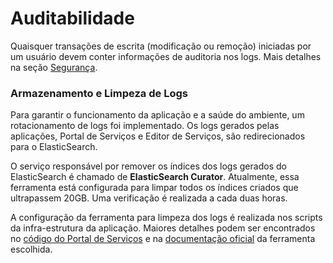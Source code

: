 # Auditabilidade

Quaisquer transações de escrita (modificação ou remoção) iniciadas por um usuário devem conter informações de auditoria nos logs. Mais detalhes na seção [Segurança](./seguranca.md).

### Armazenamento e Limpeza de Logs
Para garantir o funcionamento da aplicação e a saúde do ambiente, um rotacionamento de logs foi implementado. Os logs gerados pelas aplicações, Portal de Serviços e Editor de Serviços, são redirecionados para o ElasticSearch. 

O serviço responsável por remover os índices dos logs gerados do ElasticSearch é chamado de **ElasticSearch Curator**. Atualmente, essa ferramenta está configurada para limpar todos os índices criados que ultrapassem 20GB. Uma verificação é realizada a cada duas horas.

A configuração da ferramenta para limpeza dos logs é realizada nos scripts da infra-estrutura da aplicação. Maiores detalhes podem ser encontrados no [código do Portal de Serviços] e na [documentação oficial] da ferramenta escolhida.

[código do Portal de Serviços]: https://github.com/servicosgovbr/docker/pull/7
[documentação oficial]: https://github.com/elastic/curator